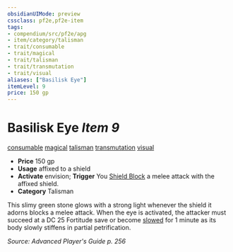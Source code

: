 ```yaml
---
obsidianUIMode: preview
cssclass: pf2e,pf2e-item
tags:
- compendium/src/pf2e/apg
- item/category/talisman
- trait/consumable
- trait/magical
- trait/talisman
- trait/transmutation
- trait/visual
aliases: ["Basilisk Eye"]
itemLevel: 9
price: 150 gp
---
```

# Basilisk Eye *Item 9*  
[consumable](../../../rules/traits/consumable.md)  [magical](../../../rules/traits/magical.md)  [talisman](../../../rules/traits/talisman.md)  [transmutation](../../../rules/traits/transmutation.md)  [visual](../../../rules/traits/visual.md)  

- **Price** 150 gp
- **Usage** affixed to a shield
- **Activate** envision; **Trigger** You [Shield Block](../../feats/shield-block.md) a melee attack with the affixed shield.
- **Category** Talisman

This slimy green stone glows with a strong light whenever the shield it adorns blocks a melee attack. When the eye is activated, the attacker must succeed at a DC 25 Fortitude save or become [slowed](../../../rules/conditions.md#Slowed) for 1 minute as its body slowly stiffens in partial petrification.

*Source: Advanced Player's Guide p. 256*